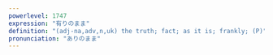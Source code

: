 ```yaml
---
powerlevel: 1747
expression: "有りのまま"
definition: "(adj-na,adv,n,uk) the truth; fact; as it is; frankly; (P)"
pronunciation: "ありのまま"
---
```

